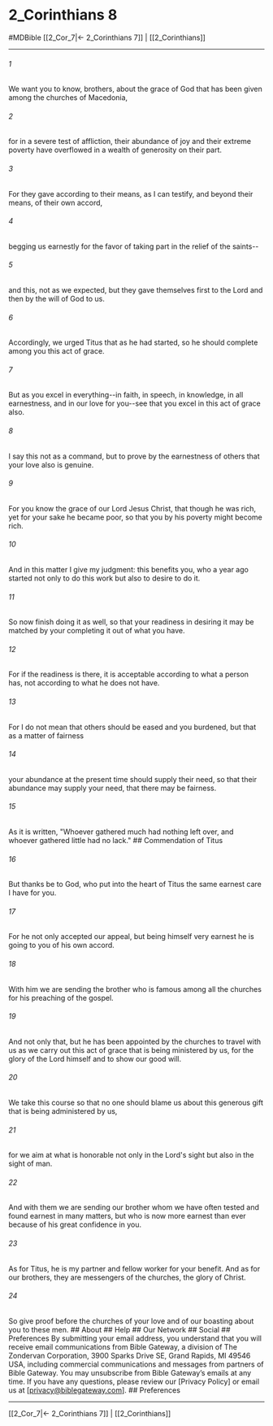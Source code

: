# 2_Corinthians 8
#MDBible
[[2_Cor_7|← 2_Corinthians 7]] | [[2_Corinthians]]

***






###### 1 


We want you to know, brothers, about the grace of God that has been given among the churches of Macedonia, 





###### 2 


for in a severe test of affliction, their abundance of joy and their extreme poverty have overflowed in a wealth of generosity on their part. 





###### 3 


For they gave according to their means, as I can testify, and beyond their means, of their own accord, 





###### 4 


begging us earnestly for the favor of taking part in the relief of the saints-- 





###### 5 


and this, not as we expected, but they gave themselves first to the Lord and then by the will of God to us. 





###### 6 


Accordingly, we urged Titus that as he had started, so he should complete among you this act of grace. 





###### 7 


But as you excel in everything--in faith, in speech, in knowledge, in all earnestness, and in our love for you--see that you excel in this act of grace also. 





###### 8 


I say this not as a command, but to prove by the earnestness of others that your love also is genuine. 





###### 9 


For you know the grace of our Lord Jesus Christ, that though he was rich, yet for your sake he became poor, so that you by his poverty might become rich. 





###### 10 


And in this matter I give my judgment: this benefits you, who a year ago started not only to do this work but also to desire to do it. 





###### 11 


So now finish doing it as well, so that your readiness in desiring it may be matched by your completing it out of what you have. 





###### 12 


For if the readiness is there, it is acceptable according to what a person has, not according to what he does not have. 





###### 13 


For I do not mean that others should be eased and you burdened, but that as a matter of fairness 





###### 14 


your abundance at the present time should supply their need, so that their abundance may supply your need, that there may be fairness. 





###### 15 


As it is written, "Whoever gathered much had nothing left over, and whoever gathered little had no lack." ## Commendation of Titus 





###### 16 


But thanks be to God, who put into the heart of Titus the same earnest care I have for you. 





###### 17 


For he not only accepted our appeal, but being himself very earnest he is going to you of his own accord. 





###### 18 


With him we are sending the brother who is famous among all the churches for his preaching of the gospel. 





###### 19 


And not only that, but he has been appointed by the churches to travel with us as we carry out this act of grace that is being ministered by us, for the glory of the Lord himself and to show our good will. 





###### 20 


We take this course so that no one should blame us about this generous gift that is being administered by us, 





###### 21 


for we aim at what is honorable not only in the Lord's sight but also in the sight of man. 





###### 22 


And with them we are sending our brother whom we have often tested and found earnest in many matters, but who is now more earnest than ever because of his great confidence in you. 





###### 23 


As for Titus, he is my partner and fellow worker for your benefit. And as for our brothers, they are messengers of the churches, the glory of Christ. 





###### 24 


So give proof before the churches of your love and of our boasting about you to these men. ## About ## Help ## Our Network ## Social ## Preferences By submitting your email address, you understand that you will receive email communications from Bible Gateway, a division of The Zondervan Corporation, 3900 Sparks Drive SE, Grand Rapids, MI 49546 USA, including commercial communications and messages from partners of Bible Gateway. You may unsubscribe from Bible Gateway&rsquo;s emails at any time. If you have any questions, please review our [Privacy Policy] or email us at [privacy@biblegateway.com]. ## Preferences

***

[[2_Cor_7|← 2_Corinthians 7]] | [[2_Corinthians]]
